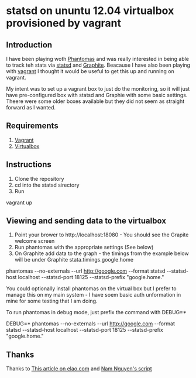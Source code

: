 # statsd on ununtu 12.04 virtualbox provisioned by vagrant

## Introduction
I have been playing woth [Phantomas](https://github.com/macbre/phantomas) and was really interested in being able to track teh stats via [statsd](https://github.com/etsy/statsd/) and [Graphite](http://graphite.wikidot.com/). Beacause I have also been playing with [vagrant](http://vagrantup.com) I thought it would be useful to get this up and running on vagrant.

My intent was to set up a vagrant box to just do the monitoring, so it will just have pre-configured box with statsd and Graphie with some basic settings. Theere were some older boxes available but they did not seem as straight forward as I wanted.

## Requirements
1. [Vagrant](http://vagrantup.com)
1. [Virtualbox](https://www.virtualbox.org)

## Instructions
1. Clone the repository
1. cd into the statsd sirectory
1. Run

  vagrant up

## Viewing and sending data to the virtualbox
1. Point your brower to http://localhost:18080 - You should see the Grapite welcome screen
1. Run phantomas with the appropriate settings (See below)
1. On Graphite add data to the graph - the timings from the example below will be under Graphite stata.timings.google.home

  phantomas --no-externals --url http://google.com --format statsd --statsd-host localhost --statsd-port 18125 --statsd-prefix "google.home."

You could optionally install phantomas on the virtual box but I prefer to manage this on my main system - I have soem basic auth unformation in mine for some testing that I am doing.

To run phantomas in debug mode, just prefix the command with DEBUG=*

  DEBUG=* phantomas --no-externals --url http://google.com --format statsd --statsd-host localhost --statsd-port 18125 --statsd-prefix "google.home."

## Thanks
Thanks to [This article on elao.com](http://www.elao.com/blog/linux/install-stats-d-graphite-on-a-debian-server-to-monitor-a-symfony2-application-12.html) and [Nam Nguyen's script](https://github.com/gdbtek/setup-graphite)